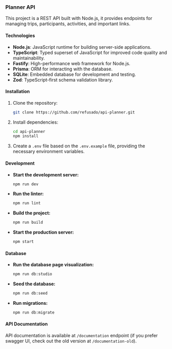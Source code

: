 ### Planner API

This project is a REST API built with Node.js, it provides endpoints for managing trips, participants, activities, and important links.

#### Technologies

* **Node.js**: JavaScript runtime for building server-side applications.
* **TypeScript**: Typed superset of JavaScript for improved code quality and maintainability.
* **Fastify**: High-performance web framework for Node.js.
* **Prisma**: ORM for interacting with the database.
* **SQLite**: Embedded database for development and testing.
* **Zod**: TypeScript-first schema validation library.

#### Installation

1. Clone the repository:
   ```bash
   git clone https://github.com/refusado/api-planner.git
   ```
2. Install dependencies:
   ```bash
   cd api-planner
   npm install
   ```
3. Create a `.env` file based on the `.env.example` file, providing the necessary environment variables.

#### Development

* **Start the development server:**
  ```bash
  npm run dev
  ```
* **Run the linter:**
  ```bash
  npm run lint
  ```
* **Build the project:**
  ```bash
  npm run build
  ```
* **Start the production server:**
  ```bash
  npm start
  ```

#### Database

* **Run the database page visualization:**
  ```bash
  npm run db:studio
  ```
* **Seed the database:**
  ```bash
  npm run db:seed
  ```
* **Run migrations:**
  ```bash
  npm run db:migrate
  ```

#### API Documentation

API documentation is available at `/documentation` endpoint (if you prefer swagger UI, check out the old version at `/documentation-old`).